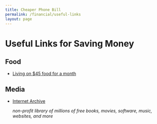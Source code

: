 ```yaml
---
title: Cheaper Phone Bill
permalink: /financial/useful-links
layout: page
---
```


# Useful Links for Saving Money

## Food

* [Living on $45 food for a month](https://www.reddit.com/r/Frugal/comments/4u4y5o/)

## Media

* [Internet Archive](https://archive.org/)

  *non-profit library of millions of free books, movies, software, music, websites, and more*
